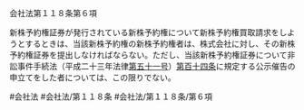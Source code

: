 会社法第１１８条第６項

新株予約権証券が発行されている新株予約権について新株予約権買取請求をしようとするときは、当該新株予約権の新株予約権者は、株式会社に対し、その新株予約権証券を提出しなければならない。ただし、当該新株予約権証券について非訟事件手続法（平成二十三年法律[第五十一号](会社法＿＿＿＿第１１８条第６項第５１号)）[第百十四条](会社法＿＿＿＿第１１４条)に規定する公示催告の申立てをした者については、この限りでない。

#会社法
#会社法/第１１８条
#会社法/第１１８条/第６項
